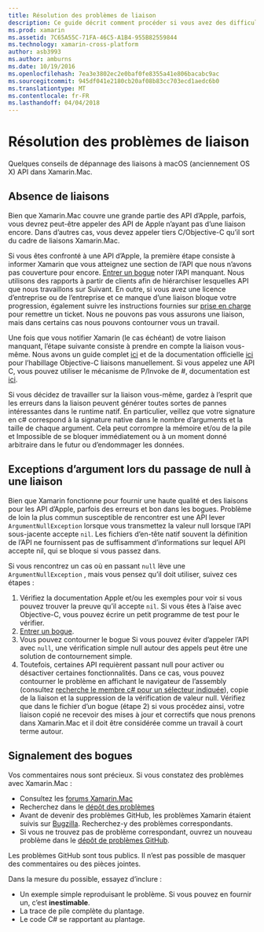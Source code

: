 ```yaml
---
title: Résolution des problèmes de liaison
description: Ce guide décrit comment procéder si vous avez des difficultés à la liaison d’une bibliothèque Objective-C.
ms.prod: xamarin
ms.assetid: 7C65A55C-71FA-46C5-A1B4-955B82559844
ms.technology: xamarin-cross-platform
author: asb3993
ms.author: amburns
ms.date: 10/19/2016
ms.openlocfilehash: 7ea3e3802ec2e0baf0fe8355a41e806bacabc9ac
ms.sourcegitcommit: 945df041e2180cb20af08b83cc703ecd1aedc6b0
ms.translationtype: MT
ms.contentlocale: fr-FR
ms.lasthandoff: 04/04/2018
---
```

# <a name="binding-troubleshooting"></a>Résolution des problèmes de liaison

Quelques conseils de dépannage des liaisons à macOS (anciennement OS X) API dans Xamarin.Mac.

## <a name="missing-bindings"></a>Absence de liaisons

Bien que Xamarin.Mac couvre une grande partie des API d’Apple, parfois, vous devrez peut-être appeler des API de Apple n’ayant pas d’une liaison encore. Dans d’autres cas, vous devez appeler tiers C/Objective-C qu’il sort du cadre de liaisons Xamarin.Mac.

Si vous êtes confronté à une API d’Apple, la première étape consiste à informer Xamarin que vous atteignez une section de l’API que nous n’avons pas couverture pour encore. [Entrer un bogue](#reporting-bugs) noter l’API manquant. Nous utilisons des rapports à partir de clients afin de hiérarchiser lesquelles API que nous travaillons sur Suivant. En outre, si vous avez une licence d’entreprise ou de l’entreprise et ce manque d’une liaison bloque votre progression, également suivre les instructions fournies sur [prise en charge](http://xamarin.com/support) pour remettre un ticket. Nous ne pouvons pas vous assurons une liaison, mais dans certains cas nous pouvons contourner vous un travail.

Une fois que vous notifier Xamarin (le cas échéant) de votre liaison manquant, l’étape suivante consiste à prendre en compte la liaison vous-même. Nous avons un guide complet [ici](~/cross-platform/macios/binding/overview.md) et de la documentation officielle [ici](http://brendanzagaeski.appspot.com/xamarin/0002.html) pour l’habillage Objective-C liaisons manuellement. Si vous appelez une API C, vous pouvez utiliser le mécanisme de P/Invoke de #, documentation est [ici](http://www.mono-project.com/docs/advanced/pinvoke/).

Si vous décidez de travailler sur la liaison vous-même, gardez à l’esprit que les erreurs dans la liaison peuvent générer toutes sortes de pannes intéressantes dans le runtime natif. En particulier, veillez que votre signature en c# correspond à la signature native dans le nombre d’arguments et la taille de chaque argument. Cela peut corrompre la mémoire et/ou de la pile et Impossible de se bloquer immédiatement ou à un moment donné arbitraire dans le futur ou d’endommager les données.

## <a name="argument-exceptions-when-passing-null-to-a-binding"></a>Exceptions d’argument lors du passage de null à une liaison

Bien que Xamarin fonctionne pour fournir une haute qualité et des liaisons pour les API d’Apple, parfois des erreurs et bon dans les bogues. Problème de loin la plus commun susceptible de rencontrer est une API lever `ArgumentNullException` lorsque vous transmettez la valeur null lorsque l’API sous-jacente accepte `nil`. Les fichiers d’en-tête natif souvent la définition de l’API ne fournissent pas de suffisamment d’informations sur lequel API accepte nil, qui se bloque si vous passez dans.

Si vous rencontrez un cas où en passant `null` lève une `ArgumentNullException` , mais vous pensez qu’il doit utiliser, suivez ces étapes :

1. Vérifiez la documentation Apple et/ou les exemples pour voir si vous pouvez trouver la preuve qu’il accepte `nil`. Si vous êtes à l’aise avec Objective-C, vous pouvez écrire un petit programme de test pour le vérifier.
2. [Entrer un bogue](#reporting-bugs).
3. Vous pouvez contourner le bogue Si vous pouvez éviter d’appeler l’API avec `null`, une vérification simple null autour des appels peut être une solution de contournement simple.
4. Toutefois, certaines API requièrent passant null pour activer ou désactiver certaines fonctionnalités. Dans ce cas, vous pouvez contourner le problème en affichant le navigateur de l’assembly (consultez [recherche le membre c# pour un sélecteur indiquée](~/mac/app-fundamentals/mac-apis.md#finding_selector)), copie de la liaison et la suppression de la vérification de valeur null. Vérifiez que dans le fichier d’un bogue (étape 2) si vous procédez ainsi, votre liaison copié ne recevoir des mises à jour et correctifs que nous prenons dans Xamarin.Mac et il doit être considérée comme un travail à court terme autour.

<a name="reporting-bugs"/>

## <a name="reporting-bugs"></a>Signalement des bogues

Vos commentaires nous sont précieux. Si vous constatez des problèmes avec Xamarin.Mac :

- Consultez les [forums Xamarin.Mac](https://forums.xamarin.com/categories/mac)
- Recherchez dans le [dépôt des problèmes](https://github.com/xamarin/xamarin-macios/issues) 
- Avant de devenir des problèmes GitHub, les problèmes Xamarin étaient suivis sur [Bugzilla](https://bugzilla.xamarin.com/describecomponents.cgi). Recherchez-y des problèmes correspondants.
- Si vous ne trouvez pas de problème correspondant, ouvrez un nouveau problème dans le [dépôt de problèmes GitHub](https://github.com/xamarin/xamarin-macios/issues/new).

Les problèmes GitHub sont tous publics. Il n’est pas possible de masquer des commentaires ou des pièces jointes. 

Dans la mesure du possible, essayez d’inclure :

- Un exemple simple reproduisant le problème. Si vous pouvez en fournir un, c’est **inestimable**. 
- La trace de pile complète du plantage.
- Le code C# se rapportant au plantage. 
